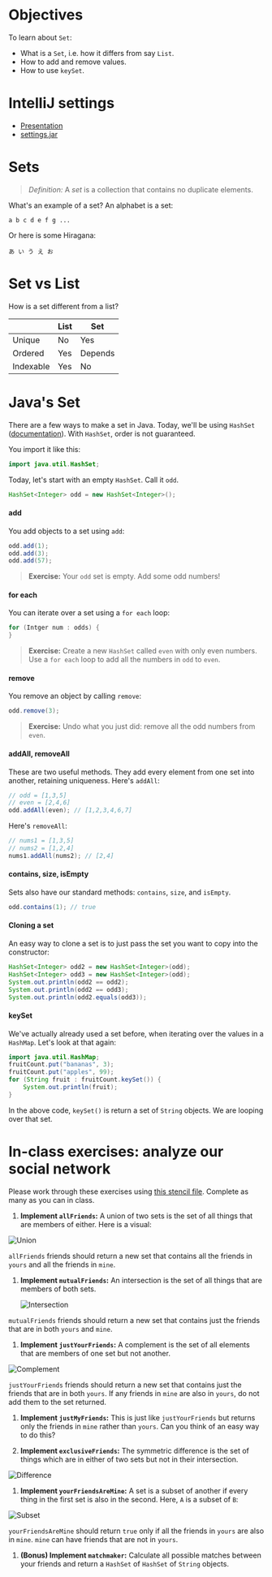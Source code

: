# Objectives

To learn about `Set`:
- What is a `Set`, i.e. how it differs from say `List`.
- How to add and remove values.
- How to use `keySet`.

# IntelliJ settings

- [Presentation](/lessons/week-4/Settings.key)
- [settings.jar](/resources/setting.jar)

# Sets

> *Definition:* A *set* is a collection that contains no duplicate elements.

What's an example of a set? An alphabet is a set:

```
a b c d e f g ...
```

Or here is some Hiragana:

```
あ い う え お
```

# Set vs List

How is a set different from a list?

| | List | Set |
|---|---|---|
| Unique | No | Yes |
| Ordered | Yes | Depends |
| Indexable | Yes | No |

# Java's Set

There are a few ways to make a set in Java. Today, we'll be using `HashSet` ([documentation](http://docs.oracle.com/javase/7/docs/api/java/util/HashSet.html)). With `HashSet`, order is not guaranteed.

You import it like this:

```java
import java.util.HashSet;
```

Today, let's start with an empty `HashSet`. Call it `odd`.

```java
HashSet<Integer> odd = new HashSet<Integer>();
```

#### add

You add objects to a set using `add`:

```java
odd.add(1);
odd.add(3);
odd.add(57);
```

> **Exercise:** Your `odd` set is empty. Add some odd numbers!

#### for each

You can iterate over a set using a `for each` loop:

```java
for (Intger num : odds) {
}
```

> **Exercise:** Create a new `HashSet` called `even` with only even numbers. Use a `for each` loop to add all the numbers in `odd` to `even`.

#### remove

You remove an object by calling `remove`:

```java
odd.remove(3);
```

> **Exercise:** Undo what you just did: remove all the odd numbers from `even`.

#### addAll, removeAll

These are two useful methods. They add every element from one set into another, retaining uniqueness. Here's `addAll`:

```java
// odd = [1,3,5]
// even = [2,4,6]
odd.addAll(even); // [1,2,3,4,6,7]
```

Here's `removeAll`:

```java
// nums1 = [1,3,5]
// nums2 = [1,2,4]
nums1.addAll(nums2); // [2,4]
```

#### contains, size, isEmpty

Sets also have our standard methods: `contains`, `size`, and `isEmpty`.

```java
odd.contains(1); // true
```

#### Cloning a set

An easy way to clone a set is to just pass the set you want to copy into the constructor:

```java
HashSet<Integer> odd2 = new HashSet<Integer>(odd);
HashSet<Integer> odd3 = new HashSet<Integer>(odd);
System.out.println(odd2 == odd2);
System.out.println(odd2 == odd3);
System.out.println(odd2.equals(odd3));
```

#### keySet

We've actually already used a set before, when iterating over the values in a `HashMap`. Let's look at that again:

```java
import java.util.HashMap;
fruitCount.put("bananas", 3);
fruitCount.put("apples", 99);
for (String fruit : fruitCount.keySet()) {
    System.out.println(fruit);
}
```

In the above code, `keySet()` is return a set of `String` objects. We are looping over that set.

# In-class exercises: analyze our social network

Please work through these exercises using [this stencil file](/in-class%20exercise%20solutions/SocialNetwork.java). Complete as many as you can in class.

1. **Implement `allFriends`:** A union of two sets is the set of all things that are members of either. Here is a visual:

  ![Union](http://upload.wikimedia.org/wikipedia/commons/3/30/Venn0111.svg)

  `allFriends` friends should return a new set that contains all the friends in `yours` and all the friends in `mine`.

1. **Implement `mutualFriends`:** An intersection is the set of all things that are members of both sets.

    ![Intersection](http://upload.wikimedia.org/wikipedia/commons/9/99/Venn0001.svg)

  `mutualFriends` friends should return a new set that contains just the friends that are in both `yours` and `mine`.

1. **Implement `justYourFriends`:** A complement is the set of all elements that are members of one set but not another.

  ![Complement](http://upload.wikimedia.org/wikipedia/commons/e/e6/Venn0100.svg)
  
  `justYourFriends` friends should return a new set that contains just the friends that are in both `yours`. If any friends in `mine` are also in `yours`, do not add them to the set returned.

1. **Implement `justMyFriends`:** This is just like `justYourFriends` but returns only the friends in `mine` rather than `yours`. Can you think of an easy way to do this?

1. **Implement `exclusiveFriends`:** The symmetric difference is the set of things which are in either of two sets but not in their intersection.

  ![Difference](http://upload.wikimedia.org/wikipedia/commons/4/46/Venn0110.svg)

1. **Implement `yourFriendsAreMine`:** A set is a subset of another if every thing in the first set is also in the second. Here, `A` is a subset of `B`:

  ![Subset](http://upload.wikimedia.org/wikipedia/commons/b/b0/Venn_A_subset_B.svg)
  
  `yourFriendsAreMine` should return `true` only if all the friends in `yours` are also in `mine`. `mine` can have friends that are not in `yours`.
  
1. **(Bonus) Implement `matchmaker`:** Calculate all possible matches between your friends and return a `HashSet` of `HashSet` of `String` objects.
